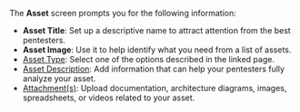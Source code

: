 The **Asset** screen prompts you for the following information:

- **Asset Title**: Set up a descriptive name to attract attention from the best pentesters.
- **Asset Image**: Use it to help identify what you need from a list of assets.
- [Asset Type](/getting-started/assets/asset-type/): Select one of the options described in the linked page.
- [Asset Description](/getting-started/assets/asset-description/): Add information that can help your pentesters fully analyze your asset.
- [Attachment(s)](/getting-started/assets/asset-description/#attachments): Upload documentation, architecture diagrams, images, spreadsheets, or videos related to your asset.
